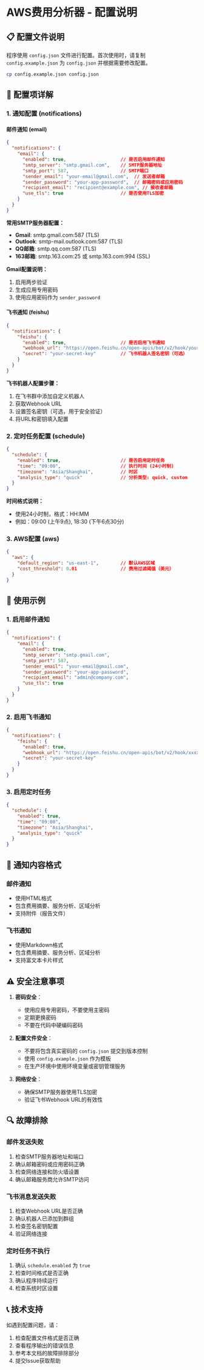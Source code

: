 # AWS费用分析器 - 配置说明

## 📋 配置文件说明

程序使用 `config.json` 文件进行配置。首次使用时，请复制 `config.example.json` 为 `config.json` 并根据需要修改配置。

```bash
cp config.example.json config.json
```

## 🔧 配置项详解

### 1. 通知配置 (notifications)

#### 邮件通知 (email)
```json
{
  "notifications": {
    "email": {
      "enabled": true,                    // 是否启用邮件通知
      "smtp_server": "smtp.gmail.com",    // SMTP服务器地址
      "smtp_port": 587,                   // SMTP端口
      "sender_email": "your-email@gmail.com",  // 发送者邮箱
      "sender_password": "your-app-password",  // 邮箱密码或应用密码
      "recipient_email": "recipient@example.com", // 接收者邮箱
      "use_tls": true                     // 是否使用TLS加密
    }
  }
}
```

**常用SMTP服务器配置：**
- **Gmail**: smtp.gmail.com:587 (TLS)
- **Outlook**: smtp-mail.outlook.com:587 (TLS)
- **QQ邮箱**: smtp.qq.com:587 (TLS)
- **163邮箱**: smtp.163.com:25 或 smtp.163.com:994 (SSL)

**Gmail配置说明：**
1. 启用两步验证
2. 生成应用专用密码
3. 使用应用密码作为 `sender_password`

#### 飞书通知 (feishu)
```json
{
  "notifications": {
    "feishu": {
      "enabled": true,                    // 是否启用飞书通知
      "webhook_url": "https://open.feishu.cn/open-apis/bot/v2/hook/your-webhook-token", // 飞书机器人Webhook URL
      "secret": "your-secret-key"         // 飞书机器人签名密钥（可选）
    }
  }
}
```

**飞书机器人配置步骤：**
1. 在飞书群中添加自定义机器人
2. 获取Webhook URL
3. 设置签名密钥（可选，用于安全验证）
4. 将URL和密钥填入配置

### 2. 定时任务配置 (schedule)

```json
{
  "schedule": {
    "enabled": true,                      // 是否启用定时任务
    "time": "09:00",                      // 执行时间 (24小时制)
    "timezone": "Asia/Shanghai",          // 时区
    "analysis_type": "quick"              // 分析类型: quick, custom
  }
}
```

**时间格式说明：**
- 使用24小时制，格式：HH:MM
- 例如：09:00 (上午9点), 18:30 (下午6点30分)

### 3. AWS配置 (aws)

```json
{
  "aws": {
    "default_region": "us-east-1",        // 默认AWS区域
    "cost_threshold": 0.01                // 费用过滤阈值（美元）
  }
}
```

## 🚀 使用示例

### 1. 启用邮件通知
```json
{
  "notifications": {
    "email": {
      "enabled": true,
      "smtp_server": "smtp.gmail.com",
      "smtp_port": 587,
      "sender_email": "your-email@gmail.com",
      "sender_password": "your-app-password",
      "recipient_email": "admin@company.com",
      "use_tls": true
    }
  }
}
```

### 2. 启用飞书通知
```json
{
  "notifications": {
    "feishu": {
      "enabled": true,
      "webhook_url": "https://open.feishu.cn/open-apis/bot/v2/hook/xxxxxxxx-xxxx-xxxx-xxxx-xxxxxxxxxxxx",
      "secret": "your-secret-key"
    }
  }
}
```

### 3. 启用定时任务
```json
{
  "schedule": {
    "enabled": true,
    "time": "09:00",
    "timezone": "Asia/Shanghai",
    "analysis_type": "quick"
  }
}
```

## 📧 通知内容格式

### 邮件通知
- 使用HTML格式
- 包含费用摘要、服务分析、区域分析
- 支持附件（报告文件）

### 飞书通知
- 使用Markdown格式
- 包含费用摘要、服务分析、区域分析
- 支持富文本卡片样式

## ⚠️ 安全注意事项

1. **密码安全**：
   - 使用应用专用密码，不要使用主密码
   - 定期更换密码
   - 不要在代码中硬编码密码

2. **配置文件安全**：
   - 不要将包含真实密码的 `config.json` 提交到版本控制
   - 使用 `config.example.json` 作为模板
   - 在生产环境中使用环境变量或密钥管理服务

3. **网络安全**：
   - 确保SMTP服务器使用TLS加密
   - 验证飞书Webhook URL的有效性

## 🔍 故障排除

### 邮件发送失败
1. 检查SMTP服务器地址和端口
2. 确认邮箱密码或应用密码正确
3. 检查网络连接和防火墙设置
4. 确认邮箱服务商允许SMTP访问

### 飞书消息发送失败
1. 检查Webhook URL是否正确
2. 确认机器人已添加到群组
3. 检查签名密钥配置
4. 验证网络连接

### 定时任务不执行
1. 确认 `schedule.enabled` 为 `true`
2. 检查时间格式是否正确
3. 确认程序持续运行
4. 检查系统时区设置

## 📞 技术支持

如遇到配置问题，请：
1. 检查配置文件格式是否正确
2. 查看程序输出的错误信息
3. 参考本文档的故障排除部分
4. 提交Issue获取帮助
